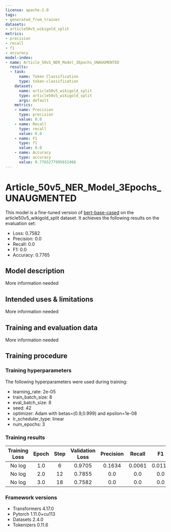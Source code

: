 ```yaml
---
license: apache-2.0
tags:
- generated_from_trainer
datasets:
- article50v5_wikigold_split
metrics:
- precision
- recall
- f1
- accuracy
model-index:
- name: Article_50v5_NER_Model_3Epochs_UNAUGMENTED
  results:
  - task:
      name: Token Classification
      type: token-classification
    dataset:
      name: article50v5_wikigold_split
      type: article50v5_wikigold_split
      args: default
    metrics:
    - name: Precision
      type: precision
      value: 0.0
    - name: Recall
      type: recall
      value: 0.0
    - name: F1
      type: f1
      value: 0.0
    - name: Accuracy
      type: accuracy
      value: 0.7765277995652466
---
```


<!-- This model card has been generated automatically according to the information the Trainer had access to. You
should probably proofread and complete it, then remove this comment. -->

# Article_50v5_NER_Model_3Epochs_UNAUGMENTED

This model is a fine-tuned version of [bert-base-cased](https://huggingface.co/bert-base-cased) on the article50v5_wikigold_split dataset.
It achieves the following results on the evaluation set:
- Loss: 0.7582
- Precision: 0.0
- Recall: 0.0
- F1: 0.0
- Accuracy: 0.7765

## Model description

More information needed

## Intended uses & limitations

More information needed

## Training and evaluation data

More information needed

## Training procedure

### Training hyperparameters

The following hyperparameters were used during training:
- learning_rate: 2e-05
- train_batch_size: 8
- eval_batch_size: 8
- seed: 42
- optimizer: Adam with betas=(0.9,0.999) and epsilon=1e-08
- lr_scheduler_type: linear
- num_epochs: 3

### Training results

| Training Loss | Epoch | Step | Validation Loss | Precision | Recall | F1     | Accuracy |
|:-------------:|:-----:|:----:|:---------------:|:---------:|:------:|:------:|:--------:|
| No log        | 1.0   | 6    | 0.9705          | 0.1634    | 0.0061 | 0.0117 | 0.7757   |
| No log        | 2.0   | 12   | 0.7855          | 0.0       | 0.0    | 0.0    | 0.7765   |
| No log        | 3.0   | 18   | 0.7582          | 0.0       | 0.0    | 0.0    | 0.7765   |


### Framework versions

- Transformers 4.17.0
- Pytorch 1.11.0+cu113
- Datasets 2.4.0
- Tokenizers 0.11.6
